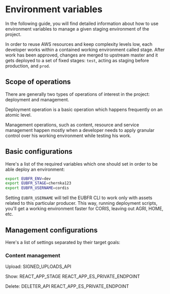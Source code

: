 # Environment variables

In the following guide, you will find detailed information about how to use environment variables to manage a given staging environment of the project.

In order to reuse AWS resources and keep complexity levels low, each developer works within a contained working environment called stage. After work has been approved, changes are merged to upstream master and it gets deployed to a set of fixed stages: `test`, acting as staging before production, and `prod`.

## Scope of operations

There are generally two types of operations of interest in the project: deployment and management.

Deployment operation is a basic operation which happens frequently on an atomic level.

Management operations, such as content, resource and service management happen mostly when a developer needs to apply granular control over his working environment while testing his work.

## Basic configurations

Here's a list of the required variables which one should set in order to be able deploy an environment:

```sh
export EUBFR_ENV=dev
export EUBFR_STAGE=chernka123
export EUBFR_USERNAME=cordis
```

Setting `EUBFR_USERNAME` will tell the EUBFR CLI to work only with assets related to this particular producer. This way, running deployment scripts, you'll get a working environment faster for CORIS, leaving out AGRI, HOME, etc.

## Management configurations

Here's a list of settings separated by their target goals:

### Content management

Upload:
SIGNED_UPLOADS_API

Show:
REACT_APP_STAGE
REACT_APP_ES_PRIVATE_ENDPOINT

Delete:
DELETER_API
REACT_APP_ES_PRIVATE_ENDPOINT

